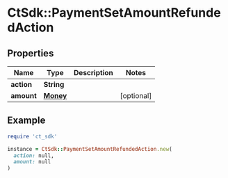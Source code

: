 # CtSdk::PaymentSetAmountRefundedAction

## Properties

| Name | Type | Description | Notes |
| ---- | ---- | ----------- | ----- |
| **action** | **String** |  |  |
| **amount** | [**Money**](Money.md) |  | [optional] |

## Example

```ruby
require 'ct_sdk'

instance = CtSdk::PaymentSetAmountRefundedAction.new(
  action: null,
  amount: null
)
```


